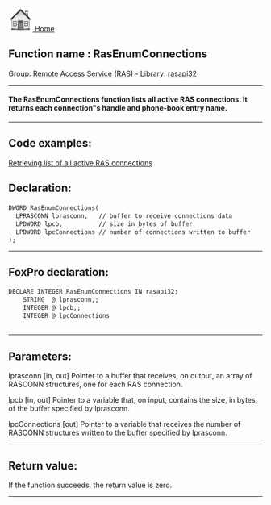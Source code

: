 [<img src="../../images/home.png"> Home ](https://github.com/VFPX/Win32API)  

## Function name : RasEnumConnections
Group: [Remote Access Service (RAS)](../../functions_group.md#Remote_Access_Service_(RAS))  -  Library: [rasapi32](../../Libraries.md#rasapi32)  
***  


#### The RasEnumConnections function lists all active RAS connections. It returns each connection"s handle and phone-book entry name. 
***  


## Code examples:
[Retrieving list of all active RAS connections](../../samples/sample_326.md)  

## Declaration:
```foxpro  
DWORD RasEnumConnections(
  LPRASCONN lprasconn,   // buffer to receive connections data
  LPDWORD lpcb,          // size in bytes of buffer
  LPDWORD lpcConnections // number of connections written to buffer
);  
```  
***  


## FoxPro declaration:
```foxpro  
DECLARE INTEGER RasEnumConnections IN rasapi32;
	STRING  @ lprasconn,;
	INTEGER @ lpcb,;
	INTEGER @ lpcConnections
  
```  
***  


## Parameters:
lprasconn 
[in, out] Pointer to a buffer that receives, on output, an array of RASCONN structures, one for each RAS connection. 

lpcb 
[in, out] Pointer to a variable that, on input, contains the size, in bytes, of the buffer specified by lprasconn. 

lpcConnections 
[out] Pointer to a variable that receives the number of RASCONN structures written to the buffer specified by lprasconn.   
***  


## Return value:
If the function succeeds, the return value is zero.  
***  

